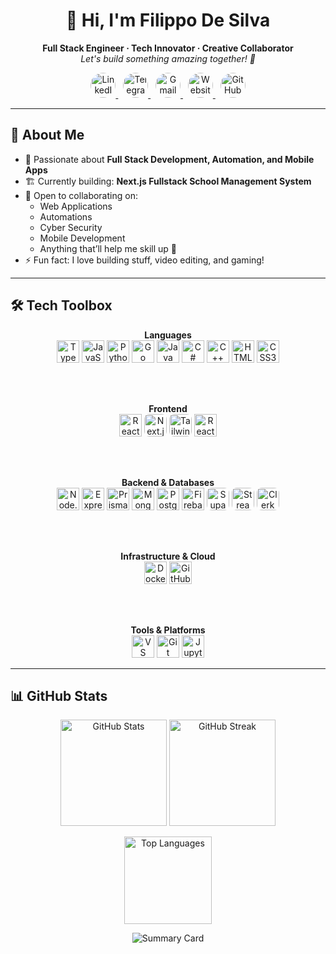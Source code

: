 <h1 align="center">
  👋 Hi, I'm Filippo De Silva
</h1>
<p align="center">
  <b>Full Stack Engineer · Tech Innovator · Creative Collaborator</b><br>
  <i>Let's build something amazing together! 🚀</i>
</p>

<!-- Social Media (Centered, Rounded SVG Icons) -->
<p align="center">
  <a href="https://www.linkedin.com/in/filippo-de-silva-0982a7342" target="_blank" title="LinkedIn">
    <img src="https://cdn.jsdelivr.net/gh/devicons/devicon/icons/linkedin/linkedin-original.svg" alt="LinkedIn" width="40" height="40" style="border-radius:50%"/>
  </a>
  &nbsp;
  <a href="https://t.me/Lt_Col_Sam?text=Hi%20Filippo,%20I%20would%20like%20to%20connect." target="_blank" title="Telegram">
    <img src="https://cdn.simpleicons.org/telegram/229ED9/fff.svg" alt="Telegram" width="40" height="40" style="border-radius:50%"/>
  </a>
  &nbsp;
  <a href="mailto:filippodev@gmail.com" target="_blank" title="Email">
    <img src="https://cdn.jsdelivr.net/gh/devicons/devicon/icons/google/google-original.svg" alt="Gmail" width="40" height="40" style="border-radius:50%"/>
  </a>
  &nbsp;
  <a href="https://filippodesilva.vercel.app" target="_blank" title="Website">
    <img src="https://cdn.simpleicons.org/googlechrome/4285F4/fff.svg" alt="Website" width="40" height="40" style="border-radius:50%"/>
  </a>
  &nbsp;
  <a href="https://github.com/FilippoDeSilva?tab=followers" target="_blank" title="GitHub">
    <img src="https://cdn.jsdelivr.net/gh/devicons/devicon/icons/github/github-original.svg" alt="GitHub" width="40" height="40" style="border-radius:50%"/>
  </a>
</p>

---

## 🚀 About Me

- 🌟 Passionate about **Full Stack Development, Automation, and Mobile Apps**
- 🏗️ Currently building: **Next.js Fullstack School Management System**
- 🤝 Open to collaborating on:
  - Web Applications
  - Automations
  - Cyber Security
  - Mobile Development
  - Anything that’ll help me skill up 🚀
- ⚡ Fun fact: I love building stuff, video editing, and gaming!

---

## 🛠️ Tech Toolbox

<div align="center">

<!-- LANGUAGES -->
<b>Languages</b><br>
<img src="https://cdn.jsdelivr.net/gh/devicons/devicon/icons/typescript/typescript-original.svg" width="36" alt="TypeScript"/>
<img src="https://cdn.jsdelivr.net/gh/devicons/devicon/icons/javascript/javascript-original.svg" width="36" alt="JavaScript"/>
<img src="https://cdn.jsdelivr.net/gh/devicons/devicon/icons/python/python-original.svg" width="36" alt="Python"/>
<img src="https://cdn.jsdelivr.net/gh/devicons/devicon/icons/go/go-original.svg" width="36" alt="Go"/>
<img src="https://cdn.jsdelivr.net/gh/devicons/devicon/icons/java/java-original.svg" width="36" alt="Java"/>
<img src="https://cdn.jsdelivr.net/gh/devicons/devicon/icons/csharp/csharp-original.svg" width="36" alt="C#"/>
<img src="https://cdn.jsdelivr.net/gh/devicons/devicon/icons/cplusplus/cplusplus-original.svg" width="36" alt="C++"/>
<img src="https://cdn.jsdelivr.net/gh/devicons/devicon/icons/html5/html5-original.svg" width="36" alt="HTML5"/>
<img src="https://cdn.jsdelivr.net/gh/devicons/devicon/icons/css3/css3-original.svg" width="36" alt="CSS3"/>

<br/><br/>

<!-- FRONTEND -->
<b>Frontend</b><br>
<img src="https://cdn.jsdelivr.net/gh/devicons/devicon/icons/react/react-original.svg" width="36" alt="React"/>
<img src="https://cdn.jsdelivr.net/gh/devicons/devicon/icons/nextjs/nextjs-original.svg" width="36" alt="Next.js" style="background:#fff;border-radius:8px;"/>
<img src="https://cdn.simpleicons.org/tailwindcss/06B6D4/fff.svg" width="36" alt="Tailwind CSS" style="background:#fff;border-radius:8px;"/>
<img src="https://cdn.jsdelivr.net/gh/devicons/devicon/icons/react/react-original.svg" width="36" alt="React Native"/>

<br/><br/>

<!-- BACKEND & DATABASES -->
<b>Backend & Databases</b><br>
<img src="https://cdn.jsdelivr.net/gh/devicons/devicon/icons/nodejs/nodejs-original.svg" width="36" alt="Node.js"/>
<img src="https://cdn.jsdelivr.net/gh/devicons/devicon/icons/express/express-original.svg" width="36" alt="Express"/>
<img src="https://cdn.jsdelivr.net/gh/devicons/devicon/icons/prisma/prisma-original.svg" width="36" alt="Prisma"/>
<img src="https://cdn.jsdelivr.net/gh/devicons/devicon/icons/mongodb/mongodb-original.svg" width="36" alt="MongoDB"/>
<img src="https://cdn.jsdelivr.net/gh/devicons/devicon/icons/postgresql/postgresql-original.svg" width="36" alt="PostgreSQL"/>
<img src="https://cdn.jsdelivr.net/gh/devicons/devicon/icons/firebase/firebase-plain.svg" width="36" alt="Firebase"/>
<img src="https://cdn.simpleicons.org/supabase/3ECF8E/fff.svg" width="36" alt="Supabase" style="background:#fff;border-radius:8px;"/>
<img src="https://cdn.simpleicons.org/stream/06B6D4/fff.svg" width="36" alt="Stream Chat" style="background:#fff;border-radius:8px;"/>
<img src="https://avatars.githubusercontent.com/u/72380216?s=200&v=4" width="36" alt="Clerk" style="background:#fff;border-radius:8px;"/>

<br/><br/>

<!-- INFRASTRUCTURE & CLOUD -->
<b>Infrastructure & Cloud</b><br>
<img src="https://cdn.jsdelivr.net/gh/devicons/devicon/icons/docker/docker-original.svg" width="36" alt="Docker"/>
<img src="https://cdn.jsdelivr.net/gh/devicons/devicon/icons/github/github-original.svg" width="36" alt="GitHub"/>

<br/><br/>

<!-- TOOLS -->
<b>Tools & Platforms</b><br>
<img src="https://cdn.jsdelivr.net/gh/devicons/devicon/icons/vscode/vscode-original.svg" width="36" alt="VS Code"/>
<img src="https://cdn.jsdelivr.net/gh/devicons/devicon/icons/git/git-original.svg" width="36" alt="Git"/>
<img src="https://cdn.jsdelivr.net/gh/devicons/devicon/icons/jupyter/jupyter-original.svg" width="36" alt="Jupyter"/>

</div>

---

## 📊 GitHub Stats

<p align="center">
  <img src="https://github-readme-stats.vercel.app/api?username=FilippoDeSilva&show_icons=true&theme=tokyonight" alt="GitHub Stats" height="170"/>
  <img src="https://github-readme-streak-stats.herokuapp.com?user=FilippoDeSilva&theme=tokyonight&date_format=M%20j%5B%2C%20Y%5D" alt="GitHub Streak" height="170"/>
</p>
<p align="center">
  <img src="https://github-readme-stats.vercel.app/api/top-langs/?username=FilippoDeSilva&layout=compact&theme=tokyonight&hide=html,css" alt="Top Languages" height="140"/>
</p>
<p align="center">
  <img src="https://github-profile-summary-cards.vercel.app/api/cards/profile-details?username=FilippoDeSilva&theme=tokyonight" alt="Summary Card"/>
</p>